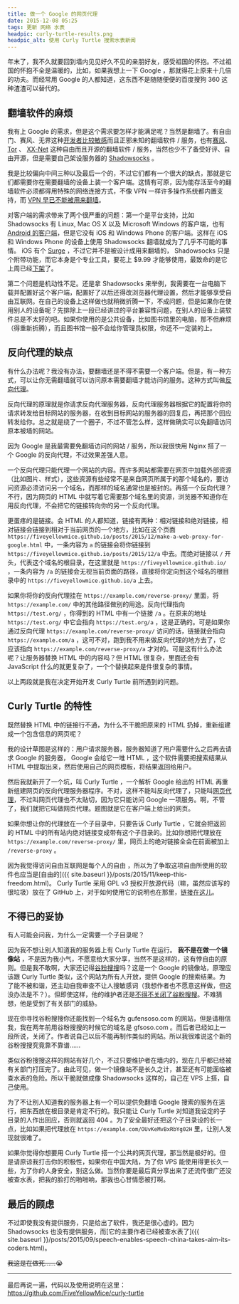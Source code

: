 ```yaml
---
title: 做一个 Google 的网页代理
date: 2015-12-08 05:25
tags: 更新 网络 水表
headpic: curly-turtle-results.png
headpic_alt: 使用 Curly Turtle 搜索水表新闻
---
```


年末了，我不久就要回到墙内见见好久不见的亲朋好友，感受祖国的怀抱。不过祖国的怀抱不全是温暖的，比如，如果我想上一下 Google ，那就得花上原来十几倍的功夫。而经常用 Google 的人都知道，这东西不是随随便便的百度搜狗 360 这种渣渣可以替代的。

<!--more-->

## 翻墙软件的麻烦

我有上 Google 的需求，但是这个需求要怎样才能满足呢？当然是翻墙了。有自由门、赛风、无界这种[开发者比较敏感](https://zh.wikipedia.org/wiki/%E6%B3%95%E8%BD%AE%E5%8A%9F)而且正邪未知的翻墙软件 / 服务，也有[赛风](https://psiphon.ca/)、 [Tor](https://www.torproject.org/) 、 [XX-Net](https://github.com/XX-net/XX-Net) 这种自由而且开源的翻墙软件 / 服务，当然也少不了备受好评、自由开源，但是需要自己架设服务器的 [Shadowsocks](https://github.com/Long-live-shadowsocks/shadowsocks) 。

我是比较偏向中间三种以及最后一个的，不过它们都有一个很大的缺点，那就是它们都需要你在需要翻墙的设备上装一个客户端。这情有可原，因为能存活至今的翻墙软件必须都得用特殊的网络连接方式，不像 VPN 一样许多操作系统都内置支持，而 [VPN 早已不能被用来翻墙](http://chinadigitaltimes.net/chinese/2015/01/%E5%A5%87%E5%AE%A2%E8%B5%84%E8%AE%AF%EF%BD%9C%E4%B8%AD%E5%9B%BD%E5%9C%A8%E5%8D%8F%E8%AE%AE%E5%B1%82%E9%9D%A2%E4%B8%8A%E5%B1%8F%E8%94%BD%E5%A4%96%E5%9B%BDvpn%E6%9C%8D%E5%8A%A1/)。

对客户端的需求带来了两个很严重的问题：第一个是平台支持，比如 Shadowsocks 有 Linux, Mac OS X 以及 Microsoft Windows 的客户端，也有 [Android 的客户端](https://play.google.com/store/apps/details?id=com.github.shadowsocks)，但是它没有 iOS 和 Windows Phone 的客户端。这样在 iOS 和 Windows Phone 的设备上使用 Shadowsocks 翻墙就成为了几乎不可能的事情。 iOS 有个 [Surge](https://g.owind.com/surge-the-missing-tool-for-ios/) ，不过它并不是被设计成用来翻墙的， Shadowsocks 只是个附带功能，而它本身是个专业工具，要花上 $9.99 才能够使用，最致命的是它上周已经[下架](http://techcrunch.cn/2015/12/04/no-surge-in-app-store/)了。

第二个问题是机动性不足。还是拿 Shadowsocks 来举例，我需要在一台电脑下载并配置好这个客户端，配置好了以后还得改浏览器代理设置，然后才能够享受自由互联网。在自己的设备上这样做也就稍微折腾一下，不成问题，但是如果你在使用别人的设备呢？先排除上一段已经讲过的平台兼容性问题，在别人的设备上装软件总是不太好的吧。如果你使用的是公共设备，比如图书馆里的电脑，那不但麻烦（得重新折腾），而且图书馆一般不会给你管理员权限，你还不一定装的上。

## 反向代理的缺点

有什么办法呢？我没有办法，要翻墙还是不得不需要一个客户端。但是，有一种方式，可以让你无需翻墙就可以访问原本需要翻墙才能访问的服务。这种方式叫做[反向代理](https://zh.wikipedia.org/wiki/%E5%8F%8D%E5%90%91%E4%BB%A3%E7%90%86)。

反向代理的原理就是你请求反向代理服务器，反向代理服务器根据它的配置将你的请求转发给目标网站的服务器，在收到目标网站的服务器的回复后，再把那个回应转发给你。总之就是绕了一个圈子，不过不管怎么样，这样做确实可以免翻墙访问原本被墙的网站。

因为 Google 是我最需要免翻墙访问的网站 / 服务，所以我很快用 Nginx 搭了一个 Google 的反向代理，不过效果差强人意。

一个反向代理只能代理一个网站的内容。而许多网站都需要在网页中加载外部资源（比如图片、样式），这些资源有些经常不是来自网页所属于的那个域名的，要访问资源必须访问另一个域名，而那样的域名通常也是被封的。再搭一个反向代理？不行，因为网页的 HTML 中就写着它需要那个域名里的资源，浏览器不知道你在用反向代理，不会把它的链接转向你的另一个反向代理。

更蛋疼的是链接。会 HTML 的人都知道，链接有两种：相对链接和绝对链接，相对链接会链接到相对于当前网页的一个地方，比如在这个页面 `https://fiveyellowmice.github.io/posts/2015/12/make-a-web-proxy-for-google.html` 中，一条内容为 `a` 的链接会将你链接到 `https://fiveyellowmice.github.io/posts/2015/12/a` 中去。而绝对链接以 `/` 开头，代表这个域名的根目录，在这里就是 `https://fiveyellowmice.github.io/` ，一条内容为 `/a` 的链接会无视当前页面的路径，直接将你定向到这个域名的根目录中的 `https://fiveyellowmice.github.io/a` 上去。

如果你将你的反向代理挂在 `https://example.com/reverse-proxy/` 里面，将 `https://example.com/` 中的其他路径做别的用途。反向代理指向 `https://test.org/` ，你得到的 HTML 中有一个链接 `/a` 。在原来的地址 `https://test.org/` 中它会指向 `https://test.org/a` ，这是正确的。可是如果你通过反向代理 `https://example.com/reverse-proxy/` 访问的话，链接就会指向 `https://example.com/a` ，这可不对，跑到我不用来做反向代理的地方去了，它应该指向 `https://example.com/reverse-proxy/a` 才对的。可是这有什么办法呢？让服务器替换 HTML 中的内容吗？但 HTML 很复杂，里面还会有 JavaScript 什么的就更复杂了，一个个替换起来是件很复杂的事情。

以上两段就是我在决定开始开发 Curly Turtle 前所遇到的问题。

## Curly Turtle 的特性

既然替换 HTML 中的链接行不通，为什么不干脆把原来的 HTML 扔掉，重新组建成一个包含信息的网页呢？

我的设计草图是这样的：用户请求服务器，服务器知道了用户需要什么之后再去请求 Google 的服务器， Google 会给它一堆 HTML ，这个软件需要把搜索结果从 HTML 中提取出来，然后使用自己的网页模板，将结果返回给用户。

然后我就新开了一个坑，叫 Curly Turtle ，一个解析 Google 给出的 HTML 再重新组建网页的反向代理服务器程序。不对，这样不能叫反向代理了，只能叫[网页代理](https://zh.wikipedia.org/wiki/%E7%BD%91%E9%A1%B5%E4%BB%A3%E7%90%86)，不过叫网页代理也不太贴切，因为它只能访问 Google 一项服务。啊，不管了，我们就把它叫做网页代理。题图就是它在客户端上给出的网页。

如果你想让你的代理放在一个子目录中，只要告诉 Curly Turtle ，它就会把返回的 HTML 中的所有站内绝对链接变成带有这个子目录的。比如你想把代理放在 `https://example.com/reverse-proxy/` 里，网页上的绝对链接全会在前面被加上 `/reverse-proxy` 。

因为我觉得访问自由互联网是每个人的自由 ，所以为了争取这项自由所使用的软件也应当是[自由的]({{ site.baseurl }}/posts/2015/11/keep-this-freedom.html)。 Curly Turtle 采用 GPL v3 授权开放源代码（嘛，虽然应该写的很垃圾）放在了 GitHub 上，对于如何使用它的说明也在那里，[链接在这儿](https://github.com/FiveYellowMice/curly-turtle)。

## 不得已的妥协

有人可能会问我，为什么一定需要一个子目录呢？

因为我不想让别人知道我的服务器上有 Curly Turtle 在运行。 **我不是在做一个镜像站** ，不是因为我小气，不愿意给大家分享，当然不是这样的，这有悖自由的原则。但是我不敢啊，大家还记得[谷粉搜搜](http://gfsoso.com)吗？这是一个 Google 的镜像站，原理应该跟 Curly Turtle 类似，这个网站为所有人开放，提供 Google 的搜索结果。为了能不被和谐，还主动自我审查不让人搜敏感词（我想作者也不愿意这样做，但这没办法是不？）。但即使这样，他的维护者还是[不得不关闭了谷粉搜搜](http://www.yumuji.com/4523/)。不难猜想，他是受到了有关部门的威胁。

现在你寻找谷粉搜搜你还能找到一个域名为 gufensoso.com 的网站，但是请相信我，我在两年前用谷粉搜搜的时候它的域名是 gfsoso.com 。而后者已经如上一段所说，关闭了。作者说自己以后不能再制作类似的网站。所以我很难说这个新的谷粉搜搜究竟靠不靠谱……

类似谷粉搜搜这样的网站有好几个，不过只要维护者在墙内的，现在几乎都已经被有关部门打压完了。由此可见，做一个镜像站不是长久之计，甚至还有可能面临被查水表的危险。所以干脆就做成像 Shadowsocks 这样的，自己在 VPS 上搭，自己使用。

为了不让别人知道我的服务器上有一个可以提供免翻墙 Google 搜索的服务在运行，把东西放在根目录是肯定不行的。我只能让 Curly Turtle 对知道我设定的子目录的人作出回应，否则就返回 404 。为了安全最好还把这个子目录设的长一点，比如如果把代理放在 `https://example.com/OUvKeMvBxRbYg02H` 里，让别人发现就很难了。

如果你觉得你想要用 Curly Turtle 搭一个公共的网页代理，那当然是极好的。但是请原谅我打击你的积极性，如果你在中国大陆，为了你 VPS 能使用得更长久一些，为了你的人身安全，别这么做。当然你要是最后真分享出来了还流传很广还没被查水表，把我的脸打的啪啪响，那我也心甘情愿被打啊。

## 最后的顾虑

不过即使我没有提供服务，只是给出了软件，我还是很心虚的。因为 Shadowsocks 也没有提供服务，而[它的主要作者已经被查水表了]({{ site.baseurl }}/posts/2015/09/speech-enables-speech-china-takes-aim-its-coders.html)。

~~我这是在做死……~~:sob:

-----------

最后再说一遍，代码以及使用说明在这里： <https://github.com/FiveYellowMice/curly-turtle>
